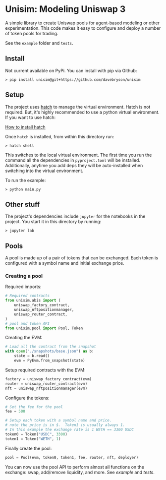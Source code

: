 # Unisim: Modeling Uniswap 3

A simple library to create Uniswap pools for agent-based modeling or other experimentation. This code makes it easy to configure and deploy a number of token pools for trading.

See the `example` folder and `tests`.

## Install

Not current available on PyPi.  You can install with pip via Github:

```console
> pip install unisim@git+https://github.com/davebryson/unisim
```


## Setup 
The project uses [hatch](https://hatch.pypa.io/latest/install/) to manage the virtual environment. Hatch is not required.  But, it's highly recommended to use a python virtual environment.  If you want to use hatch:

[How to install hatch](https://hatch.pypa.io/latest/install/)

Once `hatch` is installed, from within this directory run:

```console
> hatch shell
```
This switches to the local virtual environment.  The first time you run the command all the dependencies in `pyproject.toml` will be installed.  Additionally, anytime you add deps
they will be auto-installed when switching into the virtual environment.

To run the example:

```console
> python main.py
```

## Other stuff

The project's dependencies include `jupyter` for the notebooks in the project.  You start it in this directory by running:

```console
> jupyter lab
```

## Pools

A pool is made up of a pair of tokens that can be exchanged.   Each token is configured with a symbol name and initial exchange price.

### Creating a pool

Required imports:
```python
# Required contracts
from unisim.abis import (
    uniswap_factory_contract,
    uniswap_nftpositionmanager,
    uniswap_router_contract,
)
# pool and token API
from unisim.pool import Pool, Token
```

Creating the EVM:
```python
# Load all the contract from the snapshot
with open("./snapshots/base.json") as b:
    state = b.read()
    evm = PyEvm.from_snapshot(state)
```

Setup required contracts with the EVM:

```python
factory = uniswap_factory_contract(evm)
router = uniswap_router_contract(evm)
nft = uniswap_nftpositionmanager(evm)
```

Configure the tokens:
```python
# Set the fee for the pool
fee = 500

# Setup each token with a symbol name and price.
# note the price is in $.  Token1 is usually always 1. 
# In this example the exchange rate is 1 WETH == 3300 USDC
token0 = Token("USDC", 3300)
token1 = Token("WETH", 1)
```

Finally create the pool:
```python
pool = Pool(evm, token0, token1, fee, router, nft, deployer)
```
You can now use the pool API to perform almost all functions on the exchange:
swap, add/remove liquidity, and more.  See *example* and *tests*.
